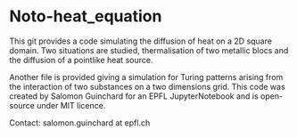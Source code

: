 # Noto-heat_equation

This git provides a code simulating the diffusion of heat on a 2D square domain. 
Two situations are studied, thermalisation of two metallic blocs and the diffusion of a pointlike heat source. 

Another file is provided giving a simulation for Turing patterns arising from the interaction of two substances on a two dimensions grid. 
This code was created by Salomon Guinchard for an EPFL JupyterNotebook and is open-source under MIT licence.

Contact: salomon.guinchard at epfl.ch 
